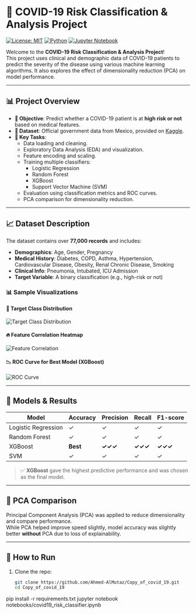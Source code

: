 # 🦠 COVID-19 Risk Classification & Analysis Project

[![License: MIT](https://img.shields.io/badge/License-MIT-blue.svg)](https://opensource.org/licenses/MIT)
[![Python](https://img.shields.io/badge/Python-3.8+-yellow.svg)](https://www.python.org/)
[![Jupyter Notebook](https://img.shields.io/badge/Jupyter-Notebook-orange.svg)](https://jupyter.org/)

Welcome to the **COVID-19 Risk Classification & Analysis Project**!  
This project uses clinical and demographic data of COVID-19 patients to predict the severity of the disease using various machine learning algorithms. It also explores the effect of dimensionality reduction (PCA) on model performance.

---

## 📊 Project Overview

- **🎯 Objective**: Predict whether a COVID-19 patient is at **high risk or not** based on medical features.
- **📁 Dataset**: Official government data from Mexico, provided on [Kaggle](https://www.kaggle.com/datasets/inversion/covid19-mexico).
- **🧪 Key Tasks**:
  - Data loading and cleaning.
  - Exploratory Data Analysis (EDA) and visualization.
  - Feature encoding and scaling.
  - Training multiple classifiers:
    - Logistic Regression
    - Random Forest
    - XGBoost
    - Support Vector Machine (SVM)
  - Evaluation using classification metrics and ROC curves.
  - PCA comparison for dimensionality reduction.

---



## 📈 Dataset Description

The dataset contains over **77,000 records** and includes:

- **Demographics**: Age, Gender, Pregnancy
- **Medical History**: Diabetes, COPD, Asthma, Hypertension, Cardiovascular Disease, Obesity, Renal Chronic Disease, Smoking
- **Clinical Info**: Pneumonia, Intubated, ICU Admission
- **Target Variable**: A binary classification (e.g., high-risk or not)

### 📊 Sample Visualizations

#### 🎯 Target Class Distribution
![Target Class Distribution](images/class_distribution.png)

#### 🔥 Feature Correlation Heatmap
![Feature Correlation](images/heatmap.png)

#### 📉 ROC Curve for Best Model (XGBoost)
![ROC Curve](images/model_performance.png)

---

## 🤖 Models & Results

| Model               | Accuracy | Precision | Recall | F1-score |
|--------------------|----------|-----------|--------|----------|
| Logistic Regression|    ✓     |     ✓     |   ✓    |    ✓     |
| Random Forest      |    ✓     |     ✓     |   ✓    |    ✓     |
| XGBoost            |  **Best**|  **✓✓✓**  | **✓✓✓**| **✓✓✓**  |
| SVM                |    ✓     |     ✓     |   ✓    |    ✓     |

> ✅ **XGBoost** gave the highest predictive performance and was chosen as the final model.

---

## 🧠 PCA Comparison

Principal Component Analysis (PCA) was applied to reduce dimensionality and compare performance.  
While PCA helped improve speed slightly, model accuracy was slightly better **without** PCA due to loss of explainability.

---

## 💾 How to Run

1. Clone the repo:
   ```bash
   git clone https://github.com/Ahmed-AlMutaz/Copy_of_covid_19.git
   cd Copy_of_covid_19
pip install -r requirements.txt
jupyter notebook notebooks/covid19_risk_classifier.ipynb
